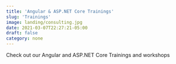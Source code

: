 ```yaml
---
title: 'Angular & ASP.NET Core Trainings'
slug: 'Trainings'
image: landing/consulting.jpg
date: 2021-03-07T22:27:21-05:00
draft: false
category: none
---
```


Check out our Angular and ASP.NET Core Trainings and workshops
